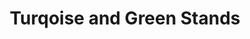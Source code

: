 ---
layout: piece
collection_: jewelry
title: Turqoise and Green Stands
id: turquoise-and-green-stands
media: Mixed beads, stones
dimensions: 14" full length
description: Turquoise beads with beaded object and mixed beads plus metal findings, beaded and button clasp.
price: $60
create_date: 2013
---